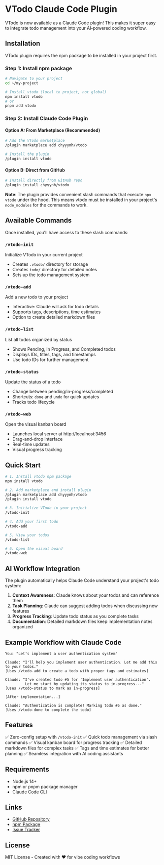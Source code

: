 # VTodo Claude Code Plugin

VTodo is now available as a Claude Code plugin! This makes it super easy to integrate todo management into your AI-powered coding workflow.

## Installation

VTodo plugin requires the npm package to be installed in your project first.

### Step 1: Install npm package

```bash
# Navigate to your project
cd ~/my-project

# Install vtodo (local to project, not global)
npm install vtodo
# or
pnpm add vtodo
```

### Step 2: Install Claude Code Plugin

#### Option A: From Marketplace (Recommended)

```bash
# Add the VTodo marketplace
/plugin marketplace add chyyynh/vtodo

# Install the plugin
/plugin install vtodo
```

#### Option B: Direct from GitHub

```bash
# Install directly from GitHub repo
/plugin install chyyynh/vtodo
```

**Note**: The plugin provides convenient slash commands that execute `npx vtodo` under the hood. This means vtodo must be installed in your project's `node_modules` for the commands to work.

## Available Commands

Once installed, you'll have access to these slash commands:

### `/vtodo-init`
Initialize VTodo in your current project
- Creates `.vtodo/` directory for storage
- Creates `todo/` directory for detailed notes
- Sets up the todo management system

### `/vtodo-add`
Add a new todo to your project
- Interactive: Claude will ask for todo details
- Supports tags, descriptions, time estimates
- Option to create detailed markdown files

### `/vtodo-list`
List all todos organized by status
- Shows Pending, In Progress, and Completed todos
- Displays IDs, titles, tags, and timestamps
- Use todo IDs for further management

### `/vtodo-status`
Update the status of a todo
- Change between pending/in-progress/completed
- Shortcuts: `done` and `undo` for quick updates
- Tracks todo lifecycle

### `/vtodo-web`
Open the visual kanban board
- Launches local server at http://localhost:3456
- Drag-and-drop interface
- Real-time updates
- Visual progress tracking

## Quick Start

```bash
# 1. Install vtodo npm package
npm install vtodo

# 2. Add marketplace and install plugin
/plugin marketplace add chyyynh/vtodo
/plugin install vtodo

# 3. Initialize VTodo in your project
/vtodo-init

# 4. Add your first todo
/vtodo-add

# 5. View your todos
/vtodo-list

# 6. Open the visual board
/vtodo-web
```

## AI Workflow Integration

The plugin automatically helps Claude Code understand your project's todo system:

1. **Context Awareness**: Claude knows about your todos and can reference them
2. **Task Planning**: Claude can suggest adding todos when discussing new features
3. **Progress Tracking**: Update todo status as you complete tasks
4. **Documentation**: Detailed markdown files keep implementation notes organized

## Example Workflow with Claude Code

```
You: "Let's implement a user authentication system"

Claude: "I'll help you implement user authentication. Let me add this to your todos."
[Uses /vtodo-add to create a todo with proper tags and estimates]

Claude: "I've created todo #5 for 'Implement user authentication'.
         Let me start by updating its status to in-progress..."
[Uses /vtodo-status to mark as in-progress]

[After implementation...]

Claude: "Authentication is complete! Marking todo #5 as done."
[Uses /vtodo-done to complete the todo]
```

## Features

✅ Zero-config setup with `/vtodo-init`
✅ Quick todo management via slash commands
✅ Visual kanban board for progress tracking
✅ Detailed markdown files for complex tasks
✅ Tags and time estimates for better planning
✅ Seamless integration with AI coding assistants

## Requirements

- Node.js 14+
- npm or pnpm package manager
- Claude Code CLI

## Links

- [GitHub Repository](https://github.com/chyyynh/vtodo)
- [npm Package](https://www.npmjs.com/package/vtodo)
- [Issue Tracker](https://github.com/chyyynh/vtodo/issues)

## License

MIT License - Created with ❤️ for vibe coding workflows
